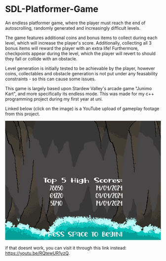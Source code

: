 # SDL-Platformer-Game
An endless platformer game, where the player must reach the end of autoscrolling, randomly generated and increasingly difficult levels.

The game features additional coins and bonus items to collect during each level, which will increase the player's score. Additionally, collecting all 3 bonus items will reward the player
with an extra life! Furthermore, checkpoints appear during the level, which the player will revert to should they fall or collide with an obstacle. 

Level generation is initially tested to be achievable by the player, however coins, collectables and obstacle generation is not put under any feasability constraints - so this can cause some issues.

This game is largely based upon Stardew Valley's arcade game "Junimo Kart", and more specifically its endless mode. This was made for my c++ programming project during my first year at uni.

Linked below (click on the image) is a YouTube upload of gameplay
footage from this project. 

[![GameplayFootage](Testing%20Images%20and%20Clips/YoutubeLinkImg.png)](https://youtu.be/RQtewUR1yzQ)

if that doesnt work, you can visit it through this link instead:
https://youtu.be/RQtewUR1yzQ.

